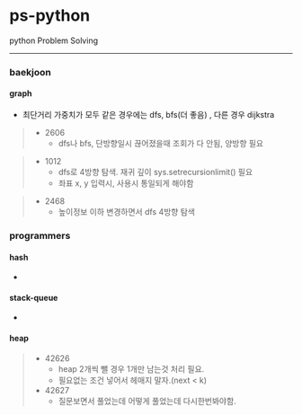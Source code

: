 # ps-python
python Problem Solving

---
### baekjoon
#### graph
* 최단거리 가중치가 모두 같은 경우에는 dfs, bfs(더 좋음) , 다른 경우 dijkstra
>* 2606
>   * dfs나 bfs, 단방향일시 끊어졌을때 조회가 다 안됨, 양방향 필요
    
>* 1012
>   * dfs로 4방향 탐색. 재귀 깊이 sys.setrecursionlimit() 필요
>   * 좌표 x, y 입력시, 사용시 통일되게 해야함

>* 2468
>   * 높이정보 이하 변경하면서 dfs 4방향 탐색

### programmers
#### hash
*
#### stack-queue
*
#### heap
>* 42626
>   * heap 2개씩 뺄 경우 1개만 남는것 처리 필요.
>   * 필요없는 조건 넣어서 헤매지 말자.(next < k)
>* 42627
>   * 질문보면서 풀었는데 어떻게 풀었는데 다시한번봐야함.




